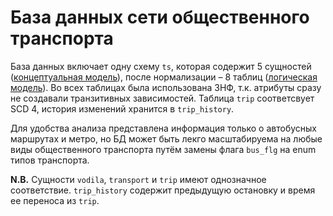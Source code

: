 # База данных сети общественного транспорта

База данных включает одну схему `ts`, которая содержит 5 сущностей ([концептуальная модель](https://github.com/budddma/transport-system-db/blob/main/docs/conceptual-shit.png)), после нормализации – 8 таблиц ([логическая модель](https://github.com/budddma/transport-system-db/blob/main/docs/logical-model.png)). Во всех таблицах была использована 3НФ, т.к. атрибуты сразу не создавали транзитивных зависимостей. Таблица `trip` соответсвует SCD 4, история изменений хранится в `trip_history`.

Для удобства анализа представлена информация только о автобусных маршрутах и метро, но БД может быть лекго масштабируема на любые виды общественного транспорта путём замены флага `bus_flg` на enum типов транспорта.

**N.B.** Сущности `vodila`, `transport` и `trip` имеют однозначное соответствие. `trip_history` содержит предыдущую остановку и время ее переноса из `trip`.
